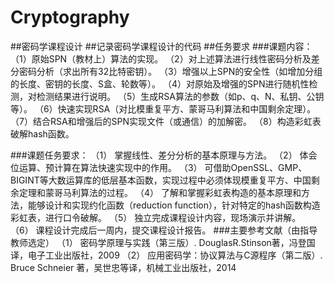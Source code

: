 # Cryptography
##密码学课程设计
##记录密码学课程设计的代码
##任务要求
###课题内容：
（1）原始SPN（教材上）算法的实现。
（2）对上述算法进行线性密码分析及差分密码分析（求出所有32比特密钥）。
（3）增强以上SPN的安全性（如增加分组的长度、密钥的长度、S盒、轮数等）。
（4）对原始及增强的SPN进行随机性检测，对检测结果进行说明。
（5）生成RSA算法的参数（如p、q、N、私钥、公钥等）。
（6）快速实现RSA（对比模重复平方、蒙哥马利算法和中国剩余定理）。
（7）结合RSA和增强后的SPN实现文件（或通信）的加解密。
（8）构造彩虹表破解hash函数。

###课题任务要求：
（1）	掌握线性、差分分析的基本原理与方法。
（2）	体会位运算、预计算在算法快速实现中的作用。
（3）	可借助OpenSSL、GMP、BIGINT等大数运算库的低层基本函数，实现过程中必须体现模重复平方、中国剩余定理和蒙哥马利算法的过程。
（4）	了解和掌握彩虹表构造的基本原理和方法，能够设计和实现约化函数（reduction  function），针对特定的hash函数构造彩虹表，进行口令破解。
（5）	独立完成课程设计内容，现场演示并讲解。
（6）	课程设计完成后一周内，提交课程设计报告。
###主要参考文献（由指导教师选定）
（1）	密码学原理与实践（第三版）. DouglasR.Stinson著，冯登国译，电子工业出版社，2009
（2）	应用密码学：协议算法与C源程序（第二版）. Bruce Schneier 著，吴世忠等译，机械工业出版社，2014


